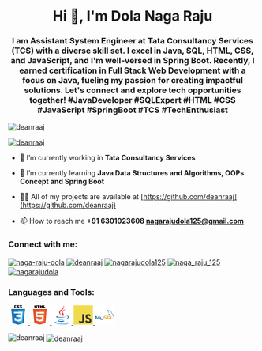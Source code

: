 <h1 align="center">Hi 👋, I'm Dola Naga Raju</h1>
<h3 align="center">I am Assistant System Engineer at Tata Consultancy Services (TCS) with a diverse skill set. I excel in Java, SQL, HTML, CSS, and JavaScript, and I'm well-versed in Spring Boot. Recently, I earned certification in Full Stack Web Development with a focus on Java, fueling my passion for creating impactful solutions. Let's connect and explore tech opportunities together! #JavaDeveloper #SQLExpert #HTML #CSS #JavaScript #SpringBoot #TCS #TechEnthusiast</h3>

<p align="left"> <img src="https://komarev.com/ghpvc/?username=deanraaj&label=Profile%20views&color=0e75b6&style=flat" alt="deanraaj" /> </p>

<p align="left"> <a href="https://github.com/ryo-ma/github-profile-trophy"><img src="https://github-profile-trophy.vercel.app/?username=deanraaj" alt="deanraaj" /></a> </p>

- 🔭 I’m currently working in **Tata Consultancy Services**

- 🌱 I’m currently learning **Java Data Structures and Algorithms, OOPs Concept and Spring Boot**

- 👨‍💻 All of my projects are available at [https://github.com/deanraaj](https://github.com/deanraaj)

- 📫 How to reach me **+91 6301023608 nagarajudola125@gmail.com**

<h3 align="left">Connect with me:</h3>
<p align="left">
<a href="https://linkedin.com/in/naga-raju-dola" target="blank"><img align="center" src="https://raw.githubusercontent.com/rahuldkjain/github-profile-readme-generator/master/src/images/icons/Social/linked-in-alt.svg" alt="naga-raju-dola" height="30" width="40" /></a>
<a href="https://instagram.com/deanraaj" target="blank"><img align="center" src="https://raw.githubusercontent.com/rahuldkjain/github-profile-readme-generator/master/src/images/icons/Social/instagram.svg" alt="deanraaj" height="30" width="40" /></a>
<a href="https://www.hackerrank.com/nagarajudola125" target="blank"><img align="center" src="https://raw.githubusercontent.com/rahuldkjain/github-profile-readme-generator/master/src/images/icons/Social/hackerrank.svg" alt="nagarajudola125" height="30" width="40" /></a>
<a href="https://www.leetcode.com/naga_raju_125" target="blank"><img align="center" src="https://raw.githubusercontent.com/rahuldkjain/github-profile-readme-generator/master/src/images/icons/Social/leet-code.svg" alt="naga_raju_125" height="30" width="40" /></a>
<a href="https://auth.geeksforgeeks.org/user/nagarajudola" target="blank"><img align="center" src="https://raw.githubusercontent.com/rahuldkjain/github-profile-readme-generator/master/src/images/icons/Social/geeks-for-geeks.svg" alt="nagarajudola" height="30" width="40" /></a>
</p>

<h3 align="left">Languages and Tools:</h3>
<p align="left"> <a href="https://www.w3schools.com/css/" target="_blank" rel="noreferrer"> <img src="https://raw.githubusercontent.com/devicons/devicon/master/icons/css3/css3-original-wordmark.svg" alt="css3" width="40" height="40"/> </a> <a href="https://www.w3.org/html/" target="_blank" rel="noreferrer"> <img src="https://raw.githubusercontent.com/devicons/devicon/master/icons/html5/html5-original-wordmark.svg" alt="html5" width="40" height="40"/> </a> <a href="https://www.java.com" target="_blank" rel="noreferrer"> <img src="https://raw.githubusercontent.com/devicons/devicon/master/icons/java/java-original.svg" alt="java" width="40" height="40"/> </a> <a href="https://developer.mozilla.org/en-US/docs/Web/JavaScript" target="_blank" rel="noreferrer"> <img src="https://raw.githubusercontent.com/devicons/devicon/master/icons/javascript/javascript-original.svg" alt="javascript" width="40" height="40"/> </a> <a href="https://www.mysql.com/" target="_blank" rel="noreferrer"> <img src="https://raw.githubusercontent.com/devicons/devicon/master/icons/mysql/mysql-original-wordmark.svg" alt="mysql" width="40" height="40"/> </a> </p>

<p><img align="left" src="https://github-readme-stats.vercel.app/api/top-langs?username=deanraaj&show_icons=true&locale=en&layout=compact" alt="deanraaj" /></p>

<p>&nbsp;<img align="center" src="https://github-readme-stats.vercel.app/api?username=deanraaj&show_icons=true&locale=en" alt="deanraaj" /></p>
